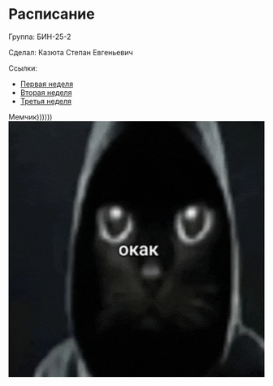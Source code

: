 # Расписание
   Группа:
БИН-25-2
   
Сделал:
Казюта Степан Евгеньевич

Ссылки:
* [Первая неделя](timetable_1w.md) 
* [Вторая неделя](timetable_2w.md) 
* [Третья неделя](timetable_3w.md)

Мемчик))))))
   ![](picture.jpg)
